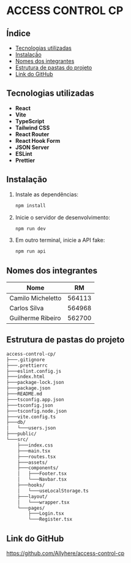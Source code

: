 # ACCESS CONTROL CP

## Índice

- [Tecnologias utilizadas](#tecnologias-utilizadas)
- [Instalação](#instalação)
- [Nomes dos integrantes](#nomes-dos-integrantes)
- [Estrutura de pastas do projeto](#estrutura-de-pastas-do-projeto)
- [Link do GitHub](#link-do-github)

## Tecnologias utilizadas

- **React**
- **Vite**
- **TypeScript**
- **Tailwind CSS**
- **React Router**
- **React Hook Form**
- **JSON Server**
- **ESLint**
- **Prettier**

## Instalação

1.  Instale as dependências:
    ```bash
    npm install
    ```
2.  Inicie o servidor de desenvolvimento:
    ```bash
    npm run dev
    ```
3.  Em outro terminal, inicie a API fake:
    ```bash
    npm run api
    ```

## Nomes dos integrantes

| Nome              | RM     |
| ----------------- | ------ |
| Camilo Micheletto | 564113 |
| Carlos Silva      | 564968 |
| Guilherme Ribeiro | 562700 |

## Estrutura de pastas do projeto

```bash
access-control-cp/
├───.gitignore
├───.prettierrc
├───eslint.config.js
├───index.html
├───package-lock.json
├───package.json
├───README.md
├───tsconfig.app.json
├───tsconfig.json
├───tsconfig.node.json
├───vite.config.ts
├───db/
│   └───users.json
├───public/
└───src/
    ├───index.css
    ├───main.tsx
    ├───routes.tsx
    ├───assets/
    ├───components/
    │   ├───Footer.tsx
    │   └───Navbar.tsx
    ├───hooks/
    │   └───useLocalStorage.ts
    ├───layout/
    │   └───wrapper.tsx
    └───pages/
        ├───Login.tsx
        └───Register.tsx
```

## Link do GitHub

https://github.com/Allyhere/access-control-cp
